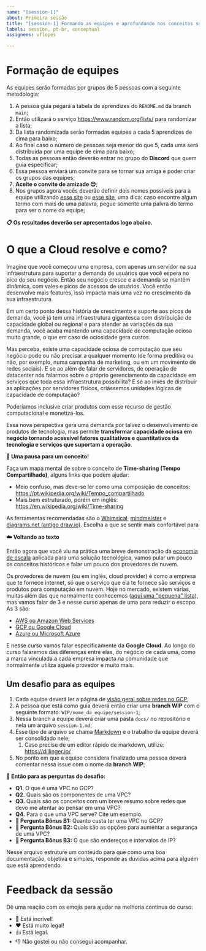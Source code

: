 ```yaml
---
name: "[session-1]"
about: Primeira sessão
title: "[session-1] Formando as equipes e aprofundando nos conceitos sobre nuvem"
labels: session, pt-br, conceptual
assignees: vflopes

---
```


# Formação de equipes

As equipes serão formadas por grupos de 5 pessoas com a seguinte metodologia:

1. A pessoa guia pegará a tabela de aprendizes do `README.md` da branch `main`;
2. Então utilizará o serviço https://www.random.org/lists/ para randomizar a lista;
3. Da lista randomizada serão formadas equipes a cada 5 aprendizes de cima para baixo;
4. Ao final caso o número de pessoas seja menor do que 5, cada uma será distribuida por uma equipe de cima para baixo;
5. Todas as pessoas então deverão entrar no grupo do **Discord** que quem guia especificar;
6. Essa pessoa enviará um convite para se tornar sua amiga e poder criar os grupos das equipes;
7. **Aceite o convite de amizade 😊**;
8. Nos grupos agora vocês deverão definir dois nomes possíveis para a equipe utilizando [esse site](https://colornames.org/fresh/) ou [esse site](https://pt.wikipedia.org/wiki/Lista_de_povos_ind%C3%ADgenas_do_Brasil), uma dica: caso encontre algum termo com mais de uma palavra, pegue somente uma palvra do termo para ser o nome da equipe;

**📋 Os resultados deverão ser apresentados logo abaixo.**

# O que a Cloud resolve e como?

Imagine que você começou uma empresa, com apenas um servidor na sua infraestrutura para suportar a demanda de usuários que você espera no pico do seu negócio. Então seu negócio cresce e a demanda se mantém dinâmica, com vales e picos de acessos de usuários. Você então desenvolve mais features, isso impacta mais uma vez no crescimento da sua infraestrutura.

Em um certo ponto dessa história de crescimento e suporte aos picos de demanda, você já tem uma infraestrutura gigantesca com distribuição de capacidade global ou regional e para atender as variações da sua demanda, você acaba mantendo uma capacidade de computação ociosa muito grande, o que em caso de ociosidade gera custos.

Mas perceba, existe uma capacidade ociosa de computação que seu negócio pode ou não precisar a qualquer momento (de forma preditiva ou não, por exemplo, numa campanha de marketing, ou em um movimento de redes sociais). E se ao além de falar de servidores, de operação de datacenter nós falarmos sobre o próprio gerenciamento da capacidade em serviços que toda essa infraestrutura possibilita? E se ao invés de distribuir as aplicações por servidores físicos, criássemos unidades lógicas de capacidade de computação?

Poderíamos inclusive criar produtos com esse recurso de gestão computacional e monetizá-los.

Essa nova perspectiva gera uma demanda por talvez o desenvolvimento de produtos de tecnologia, mas permite **transformar capacidade ociosa em negócio tornando acessível fatores qualitativos e quantitativos da tecnologia e serviços que suportam a operação**.

**💬 Uma pausa para um conceito!**

Faça um mapa mental de sobre o conceito de **Time-sharing (Tempo Compartilhado)**, alguns links que podem ajudar:

- Meio confuso, mas deve-se ler como uma composição de conceitos: https://pt.wikipedia.org/wiki/Tempo_compartilhado
- Mais bem estruturado, porém em inglês: https://en.wikipedia.org/wiki/Time-sharing

As ferramentas recomendadas são o [Whimsical](https://whimsical.com/), [mindmeister](https://www.mindmeister.com/) e [diagrams.net (antigo draw.io)](https://www.diagrams.net/). Escolha a que se sentir mais confortável para

**☁️ Voltando ao texto**

Então agora que você viu na prática uma breve demonstração da [economia de escala](https://pt.wikipedia.org/wiki/Economia_de_escala) aplicada para uma solução tecnológica, vamos pular um pouco os conceitos históricos e falar um pouco dos provedores de nuvem.

Os provedores de nuvem (ou em inglês, cloud provider) é como a empresa que te fornece internet, só que o serviço que ela te fornece são serviços e produtos para computação em nuvem. Hoje no mercado, existem várias, muitas além das que normalmente conhecemos ([aqui uma "pequena" lista](https://en.wikipedia.org/wiki/Category:Cloud_computing_providers)), mas vamos falar de 3 e nesse curso apenas de uma para reduzir o escopo. As 3 são:

- [AWS ou Amazon Web Services](https://aws.amazon.com/)
- [GCP ou Google Cloud](https://cloud.google.com/)
- [Azure ou Microsoft Azure](https://azure.microsoft.com/en-us/)

E nesse curso vamos falar especificamente da **Google Cloud**. Ao longo do curso falaremos das diferenças entre elas, do negócio de cada uma, como a marca vinculada a cada empresa impacta na comunidade que normalmente utiliza aquele provedor e muito mais.

## Um desafio para as equipes

1. Cada equipe deverá ler a página de [visão geral sobre redes no GCP](https://cloud.google.com/vpc/docs/overview);
2. A pessoa que está como guia deverá então criar uma **branch WIP** com o seguinte formato: `WIP/nome_da_equipe/session-1`;
3. Nessa branch a equipe deverá criar uma pasta `docs/` no repositório e nela um arquivo `session-1.md`;
4. Esse tipo de arquivo se chama [Markdown](https://experienceleague.adobe.com/docs/contributor/contributor-guide/writing-essentials/markdown.html?lang=pt-BR) e o trabalho da equipe deverá ser consolidado nele;
   1. Caso precise de um editor rápido de markdown, utilize: https://dillinger.io/
5. No ponto em que a equipe considera finalizado uma pessoa deverá comentar nessa issue com o nome da **branch WIP**;

**👾 Então para as perguntas do desafio:**

- **Q1.** O que é uma VPC no GCP?
- **Q2.** Quais são os componentes de uma VPC?
- **Q3.** Quais são os conceitos com um breve resumo sobre redes que devo me atentar ao pensar em uma VPC?
- **Q4.** Para o que uma VPC serve? Cite um exemplo.
- **🚀 Pergunta Bônus B1:** Quanto custa ter uma VPC no GCP?
- **🚀 Pergunta Bônus B2:** Quais são as opções para aumentar a segurança de uma VPC?
- **🚀 Pergunta Bônus B3:** O que são endereços e intervalos de IP?

Nesse arquivo estruture um conteúdo para que como uma boa documentação, objetiva e simples, responde as dúvidas acima para alguém que está aprendendo.

# Feedback da sessão

Dê uma reação com os emojis para ajudar na melhoria contínua do curso: 

- 🎉 Está incrível!
- ❤️️ Está muito legal!
- 👍 Está legal.
- 👎 Não gostei ou não consegui acompanhar.